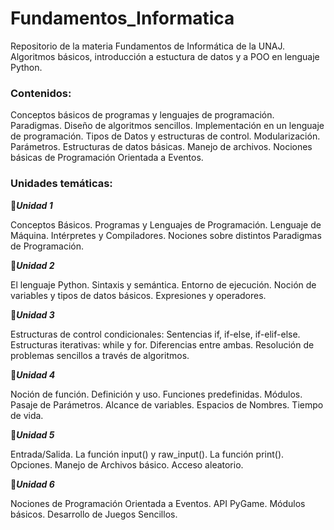 # Fundamentos_Informatica
Repositorio de la materia Fundamentos de Informática de la UNAJ. Algoritmos básicos, introducción a estuctura de datos y a POO en lenguaje Python.

### Contenidos: 
  Conceptos básicos de programas y lenguajes de programación. Paradigmas. Diseño de algoritmos sencillos. Implementación en un lenguaje de programación.
  Tipos de Datos y estructuras de control. Modularización. Parámetros. Estructuras de datos básicas. Manejo de archivos. Nociones básicas de Programación Orientada a       Eventos.

### Unidades temáticas:

🔹***Unidad 1***

  Conceptos Básicos. Programas y Lenguajes de Programación. Lenguaje de Máquina. Intérpretes y Compiladores. Nociones sobre distintos Paradigmas de Programación.

🔸***Unidad 2***

  El lenguaje Python. Sintaxis y semántica. Entorno de ejecución. Noción de variables y tipos de datos básicos. Expresiones y operadores.

🔹***Unidad 3***

  Estructuras de control condicionales: Sentencias if, if-else, if-elif-else. Estructuras iterativas: while y for. Diferencias entre ambas. Resolución de problemas         sencillos a  través de algoritmos.

🔸***Unidad 4***

  Noción de función. Definición y uso. Funciones predefinidas. Módulos. Pasaje de Parámetros. Alcance de variables. Espacios de Nombres. Tiempo de vida.

🔹***Unidad 5***

  Entrada/Salida. La función input() y raw_input(). La función print(). Opciones. Manejo de Archivos básico. Acceso aleatorio.
 
🔸***Unidad 6***

  Nociones de Programación Orientada a Eventos. API PyGame. Módulos básicos. Desarrollo de Juegos Sencillos.
